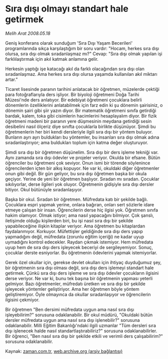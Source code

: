 # Sıra dışı olmayı standart hale getirmek

*Melih Arat 2008.05.18*

<tr><td class="metin" colspan="2" style="padding-top: 20px; padding-left: 5px; padding-right: 10px;">Geniş konferans olarak sunduğum 'Sıra Dışı Yaşam Becerileri' programlarında sıkça karşılaştığım bir soru vardır: "Hocam, herkes sıra dışı olursa, sıra dışı olmak sıradanlaşmaz mı?" Cevap: "Sıra dışı olmak yapılan işi farklılaştırmak için akıl katmak anlamına gelir.</td></tr><tr><td class="metin" colspan="2" style="padding-top: 20px; padding-left: 5px; padding-right: 10px;"><p>Herkesin yaptığı işe katacağı akıl da farklı olacağından sıra dışı olan sıradanlaşmaz. Ama herkes sıra dışı olursa yaşamda kullanılan akıl miktarı artar." 
<p> Ticaret lisesinde paranın tarihini anlatacak bir öğretmen, müzelerde çektiği para fotoğraflarıyla ders işliyor. Bir biyoloji öğretmeni Doğa Tarihi Müzesi'nde ders anlatıyor. Bir edebiyat öğretmeni çocuklara belirli dönemlerin özelliklerini anlatabilmek için farz edin ki şu dönemin şairisiniz, o dönemin şairi gibi şiir yazın diyor. Bir matematik öğretmeni sınıfa getirdiği bardak, kalem, toka gibi cisimlerin hacimlerini hesaplayalım diyor. Bir fizik öğretmeni madeni bir paranın yere düşmesinin meydana getirdiği sesin desibelini nasıl ölçeriz diye sınıfta çocuklarla birlikte düşünüyor. Şimdi bu öğretmenlerin her biri kendi dersleriyle ilgili sıra dışı bir yöntem buluyor. Bunların ayrı ayrı buldukları bu yöntemler, bu insanları sıra dışı olmak adına sıradanlaştırıyor; ama buldukları toplum için katma değer oluşturuyor. 
<p> Şimdi sıra dışı bir öğretmen düşünelim. Sıra dışı bir ders işleme tekniği var. Aynı zamanda sıra dışı ödevler ve projeler veriyor. Okulda bir efsane. Bütün öğrenciler bu öğretmeni çok seviyor. Onun ismi bir törende söylenince öğrencilerden içten bir alkış kopuyor. Ne var ki, okuldaki diğer öğretmenler onun gibi değil. Bir gün geliyor, bu sıra dışı öğretmen başka bir okula geçiyor. Yerine de yeni bir öğretmen başlıyor. Sıradan mı sıradan. Çocuklar sıkılıyorlar, derse ilgileri yok oluyor. Öğretmenin gidişiyle sıra dışı dersler bitiyor. Okul bütünüyle sıradanlaşıyor. 
<p> Başka bir okul. Sıradan bir öğretmen. Müfredata katı bir şekilde bağlı. Çocuklara espri yapmak yerine, onlara bağıran, onları sert sözlerle idare etmeye çalışan bir insan. Öğrencilerin derse hiç ilgisi yok. Öğretmen sınıfa hakim olamıyor. Olmak istiyor; ama nasıl yapacağını bilmiyor. Çok şanslı, iletişimde olduğu kişilerden biri, bu işi nasıl sıra dışı bir şekilde yapabileceğine ilişkin kitaplar veriyor. Ama öğretmen bu kitaplardan faydalanmıyor. Korkuyor. Müfettişler geldiğinde sıra dışı ders yapıp yapmadığını değil, müfredata (zorunlu eğitim içeriği) ne kadar uyup uymadığını kontrol edecekler. Raydan çıkmak istemiyor. Hem müfredata uyup hem de sıra dışı ders işleyecek beceriyi de sergileyemiyor. Sonuç, çocuklar derste esniyorlar. Bu öğretmenin ödevlerini yapmak istemiyorlar. 
<p> Gerek özel okullar için, gerekse devlet okulları için ihtiyaç duyduğumuz şey, bir öğretmenin sıra dışı olması değil, sıra dışı ders işlemeyi standart hale getirmek. Çünkü sıra dışı ders işleme ve sıra dışı ödevler çocukların ilgisini derse veriyor. Ne var ki, bunu tek başına bir öğretmenin yapması yeterli gelmiyor. Bazı öğretmenler, müfredatı üretken ve sıra dışı bir şekilde işleyecek yöntemler geliştiriyor. Ama her öğretmen böyle yöntem geliştiremiyor. Öyle olmayınca da okullar sıradanlaşıyor ve öğrencilerin ilgisini çekmiyor. 
<p> Bir öğretmen "Ben dersimi müfredata uygun ama nasıl sıra dışı işleyebilirim?" sorusuna odaklanabilir. Bir okul müdürü, "Okuldaki bütün dersler müfredata uygun ama nasıl sıra dışı işlenebilir?" sorusuna odaklanabilir. Milli Eğitim Bakanlığı'ndaki ilgili uzmanlar "Tüm dersleri sıra dışı işlenecek halde nasıl standartlaştırabiliriz?" sorusuna odaklanabilirler. Bir öğrenci, "Ben nasıl sıra dışı bir şekilde etkili ve verimli ders çalışabilirim?" sorusuna odaklanabilir.<br/></p></p></p></p></p></p></td></tr>

Kaynak: [zaman.com.tr](http://zaman.com.tr/yazar.do?yazino=690927), [web.archive.org (arşiv bağlantısı)](http://web.archive.org/web/20080714115854/http://www.zaman.com.tr:80/yazar.do?yazino=690927)
